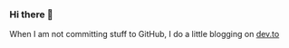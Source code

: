 ### Hi there 👋

When I am not committing stuff to GitHub, I do a little blogging on [dev.to](https://dev.to/jonasbn)
